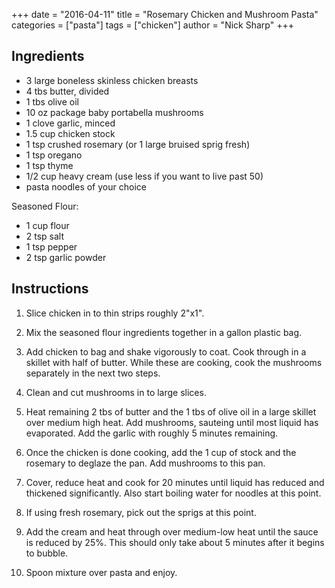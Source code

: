 +++
date = "2016-04-11"
title = "Rosemary Chicken and Mushroom Pasta"
categories = ["pasta"]
tags = ["chicken"]
author = "Nick Sharp"
+++

## Ingredients

- 3 large boneless skinless chicken breasts
- 4 tbs butter, divided
- 1 tbs olive oil
- 10 oz package baby portabella mushrooms
- 1 clove garlic, minced
- 1.5 cup chicken stock
- 1 tsp crushed rosemary (or 1 large bruised sprig fresh)
- 1 tsp oregano
- 1 tsp thyme
- 1/2 cup heavy cream (use less if you want to live past 50)
- pasta noodles of your choice

Seasoned Flour:

- 1 cup flour
- 2 tsp salt
- 1 tsp pepper
- 2 tsp garlic powder


## Instructions

1. Slice chicken in to thin strips roughly 2"x1".

2. Mix the seasoned flour ingredients together in a gallon plastic bag.

5. Add chicken to bag and shake vigorously to coat. Cook through in a skillet with half of butter. While these are cooking, cook the mushrooms separately in the next two steps.

3. Clean and cut mushrooms in to large slices.

4. Heat remaining 2 tbs of butter and the 1 tbs of olive oil in a large skillet over medium high heat. Add mushrooms, sauteing until most liquid has evaporated. Add the garlic with roughly 5 minutes remaining.

7. Once the chicken is done cooking, add the 1 cup of stock and the rosemary to deglaze the pan. Add mushrooms to this pan.

8. Cover, reduce heat and cook for 20 minutes until liquid has reduced and thickened significantly. Also start boiling water for noodles at this point.

9. If using fresh rosemary, pick out the sprigs at this point.

9. Add the cream and heat through over medium-low heat until the sauce is reduced by 25%. This should only take about 5 minutes after it begins to bubble.

10. Spoon mixture over pasta and enjoy.